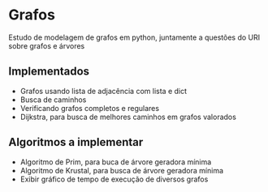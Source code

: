 # Grafos
Estudo de modelagem de grafos em python, juntamente a questões do URI sobre grafos e árvores
## Implementados
<ul>
  <li>Grafos usando lista de adjacência com lista e dict </li>
  <li>Busca de caminhos</li>
  <li>Verificando grafos completos e regulares </li>
  <li>Dijkstra, para busca de melhores caminhos em grafos valorados </li> 
</ul>

## Algoritmos a implementar 
<ul>
  <li>Algoritmo de Prim, para buca de árvore geradora mínima </li>
  <li>Algoritmo de Krustal, para busca de árvore geradora mínima </li>
  <li>Exibir gráfico de tempo de execução de diversos grafos </li>
</ul>
